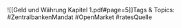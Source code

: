
![[Geld und Währung Kapitel 1.pdf#page=5]]Tags & Topics:
   #ZentralbankenMandat
   #OpenMarket
   #ratesQuelle